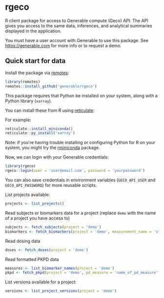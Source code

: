 # rgeco

R client package for access to Generable compute (Geco) API. The API gives you access to the same data, inferences, and analytical summaries displayed in the application.

You must have a user account with Generable to use this package. See https://generable.com for more info or to request a demo.

## Quick start for data

Install the package via [remotes](https://remotes.r-lib.org/):

```r
library(remotes)
remotes::install_github('generable/rgeco')
```

This package requires that Python be installed on your system, along with a Python library (`xarray`).

You can install these from R using [reticulate](https://rstudio.github.io/reticulate/):

For example:

```r
reticulate::install_miniconda()
reticulate::py_install('xarray')
```

Note: if you're having trouble installing or configuring Python for R on your system, you might try the [rminiconda](https://github.com/hafen/rminiconda) package.

Now, we can login with your Generable credentials:

```r
library(rgeco)
rgeco::login(user = 'user@email.com', password = 'yourpassword')
```

You can also save credentials in environment variables (`GECO_API_USER` and `GECO_API_PASSWORD`) for more reusable scripts.

List projects available:

```r
projects <- list_projects()
```

Read subjects or biomarkers data for a project (replace `demo` with the name of a project you have access to)

```r
subjects <- fetch_subjects(project = 'demo')
biomarkers <- fetch_biomarkers(project = 'demo', measurement_name = 'sld')
```

Read dosing data

```r
doses <- fetch_doses(project = 'demo')
```

Read formatted PKPD data

```r
measures <- list_biomarker_names(project = 'demo')
pkpd <- fetch_pkpd(project = 'demo', pd_measure = 'name_of_pd_measure', pk_measure = 'concentration')
```

List versions available for a project:

```r
versions <- list_project_versions(project = 'demo')
```

